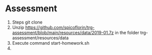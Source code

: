 # Assessment
1. Steps
    git clone 
2. Unzip https://github.com/spicoflorin/trg-assessment/blob/main/resources/data/2019-01.7z in the folder trg-assessment/resources/data
3. Execute command start-homework.sh
4. 
